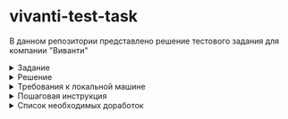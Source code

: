 # vivanti-test-task

В данном репозитории представлено решение тестового задания для компании "Виванти"

<details>
  <summary>Задание</summary>
  <p>Реализовать страницу и функционал комментариев новостей</p>

  <h5>Описание задания:</h5>
  <p>Вам необходимо создать страницу комментариев, которая будет представлять собой упрощенную версию страницы https://esculap-med.ru/MARKUP/build/one-news.html#</p>

  <h5>Требования к реализации:</h5>
  <p>Frontend:</p>
  <span>Необходимо внедрить предоставленную верстку</span><br>
  <span>Блок комментариев должен выводиться с помощью компонентов Vue</span>
  
  <br>
  <p>Backend:</p>
  <span>Используйте Laravel для создания API, которое будет обрабатывать запросы на
добавление и получение комментариев.</span><br>
  <span>Для упрощения задачи, авторизация и регистрация пользователей не требуются. Все комментаторы будут выступать в роли гостей.</span>
  
  <br>
  <p>Упрощения:</p>
  <span>Нет необходимости создавать модели для пользователей и реализовывать
систему авторизации;</span><br>
  <span>Система лайков для комментариев не требуется.</span><br>
</details>

<details>
  <summary>Решение</summary>
  <p>За основу я взял стек Laravel + Jetstream + Inertia + Vue + Tailwind, так как эти технологии указаны в вакансии в разделе "требования". От себя добавил Pinia + i18n + Vuelidate + lodash</p>
</details>

<details>
    <summary>Требования к локальной машине</summary>
    <ul>
        <li>ОС Linux</li>
        <li>php</li>
        <li>composer</li>
        <li>Браузер</li>
    </ul>
</details>

<details>
  <summary>Пошаговая инструкция</summary>
  <ol>
    <li>Склонировать текущий репозиторий</li>
    <li>Открыть в IDE папку с проектом vivanti-test-task</li>
    <li>Открыть терминал</li>
    <li>Создать переменную окружения .env из копии файла .env.example командой:
      <br>
      <code>
        cp .env.example .env
      </code>
    </li>
    <li>Установить зависимости командой:
      <br>
      <code>
        composer install
      </code>
    </li>
    <li>Запустить контейнеры из сборки sail:
      <br>
      <code>
        ./vendor/bin/sail up
      </code>
    </li>
    <li>В другом окне терминала IDE зайти в контейнер с приложением командой:
      <br>
      <code>
        docker compose exec laravel.test bash
      </code>
    </li>
    <li>Запустить миграции командой (находясь внутри контейнера laravel.test):
      <br>
      <code>
        php artisan migrate
      </code>
    </li>
    <li>Запустить сидеры командой (находясь внутри контейнера laravel.test):
      <br>
      <code>
        php artisan migrate
      </code>
    </li>
    <li>Установить зависимости для фронта командой (находясь внутри контейнера laravel.test):
      <br>
      <code>
        npm install
      </code>
    </li>
    <li>Собрать фронт командой (находясь внутри контейнера laravel.test):
      <br>
      <code>
        npm run build
      </code>
    </li>
    <li>Открыть браузер и перейти на вкладку с url: <a href="http://localhost:80/news">http://localhost:80/news</a></li>
    <li>В случае успеха, вы должны увидеть список кликабельных новостей</li>
    <li>"Внутри" новости можно оставлять/подгружать комменатрии и новости в секции "Читайте дальше"</li>
  </ol>
</details>

<details>
  <summary>Список необходимых доработок</summary>
  <ol>
    <li>- [X] Вынести все в docker</li>
    <li>- [X] Заменить sqlite на Mysql или подобную СУБД</li>
    <li>- [ ] Добавить редактирование/удаление комментария</li>
    <li>- [X] Добавить лоадер при ленивой загрузке комментариев</li>
    <li>- [X] Поправить отступы слева у комментариев</li>
    <li>- [X] Доделать с хлебные крошки</li>
    <li>- [X] Для элементов новостей отдавать только preview контента статьи (т.е. "обрезанный" контент)</li>
    <li>- [ ] Добавить сортировки для комментариев</li>
    <li>- [X] Добавить функционал для кнопки "Ответить" на комментарий</li>
    <li>- [ ] Добавить нормальные настройки линтера, чтобы проставить нормальные отступы, избавиться от ; и тд</li>
    <li>- [X] Отрефакторить обсерверов ленивой загрузки комментриев и новостей</li>
    <li>- [X] Вынести все фразы/слова в словарь i18n</li>
    <li>- [X] Поправить верстку комментария</li>
    <li>- [ ] Вынести логику работы с БД в сервисы</li>
    <li>- [ ] Написать e2e тесты</li>
    <li>- [ ] Написать feature/unit тесты</li>
    <li>- [ ] Прикрутить CI/CD</li>
  </ol>
</details

